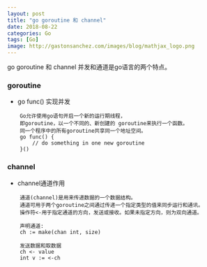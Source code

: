 ```yaml
---
layout: post
title: "go goroutine 和 channel"
date: 2018-08-22
categories: Go
tags: [Go]
image: http://gastonsanchez.com/images/blog/mathjax_logo.png
---
```

go goroutine 和 channel 并发和通道是go语言的两个特点。
<!-- more -->
### goroutine
* go func() 实现并发  
```
    Go允许使用go语句开启一个新的运行期线程， 
    即goroutine，以一个不同的、新创建的 goroutine来执行一个函数。 
    同一个程序中的所有goroutine共享同一个地址空间。
    go func() { 
        // do something in one new goroutine
    }()
```

### channel
* channel通道作用  
```
    通道(channel)是用来传递数据的一个数据结构。
    通道可用于两个goroutine之间通过传递一个指定类型的值来同步运行和通讯。
    操作符<-用于指定通道的方向，发送或接收。如果未指定方向，则为双向通道。
    
    声明通道:
    ch := make(chan int, size)
    
    发送数据和取数据
    ch <- value
    int v := <-ch
```
